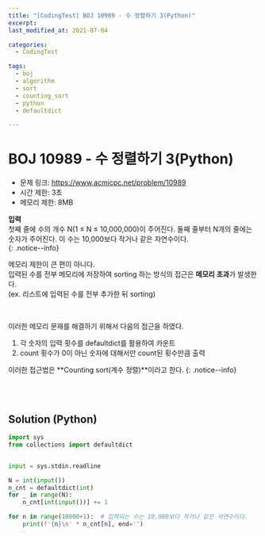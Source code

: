 ```yaml
---
title: "[CodingTest] BOJ 10989 - 수 정렬하기 3(Python)"
excerpt: 
last_modified_at: 2021-07-04

categories:
  - CodingTest

tags:
  - boj
  - algorithm
  - sort
  - counting_sort
  - python
  - defaultdict

---
```


# BOJ 10989 - 수 정렬하기 3(Python)

- 문제 링크: <https://www.acmicpc.net/problem/10989>
- 시간 제한: 3초
- 메모리 제한: 8MB


**입력**  
첫째 줄에 수의 개수 N(1 ≤ N ≤ 10,000,000)이 주어진다. 둘째 줄부터 N개의 줄에는 숫자가 주어진다. 이 수는 10,000보다 작거나 같은 자연수이다.  
{: .notice--info}

메모리 제한이 큰 편이 아니다.  
입력된 수를 전부 메모리에 저장하여 sorting 하는 방식의 접근은 **메모리 초과**가 발생한다.  
(ex. 리스트에 입력된 수를 전부 추가한 뒤 sorting)

<br>

이러한 메모리 문재를 해결하기 위해서 다음의 접근을 하였다.  

1. 각 숫자의 입력 횟수를 defaultdict를 활용하여 카운트
2. count 횟수가 0이 아닌 숫자에 대해서만 count된 횟수만큼 출력  

이러한 접근법은 **Counting sort(계수 정렬)**이라고 한다.
{: .notice--info}

<br><br>

## Solution (Python)

```python
import sys
from collections import defaultdict


input = sys.stdin.readline

N = int(input())
n_cnt = defaultdict(int)
for _ in range(N):
    n_cnt[int(input())] += 1

for n in range(10000+1):  # 입력되는 수는 10,000보다 작거나 같은 자연수이다.
    print(f'{n}\n' * n_cnt[n], end='')
```
